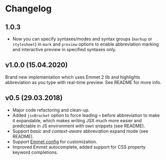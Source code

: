 # Changelog

## 1.0.3

* Now you can specify syntaxes/modes and syntax groups (`markup` or `stylesheet`) in `mark` and `preview` options to enable abbreviation marking and interactive preview in specified syntaxes only.

## v1.0.0 (15.04.2020)

Brand new implementation which uses Emmet 2 lib and highlights abbreviation as you type with real-time preview. See README for more info.

## v0.5 (29.03.2018)

* Major code refactoring and clean-up.
* Added `jsxBracket` option to force leading `<` before abbreviation to make it expandable, which makes writing JSX much more easier and predictable in JS environment with own snippets (see README).
* Support *basic* and *context-aware* abbreviation expand mode (see README).
* Support [Emmet config](https://github.com/emmetio/config) for customization.
* Improved Emmet autocomplete, added support for CSS property keyword completions.
